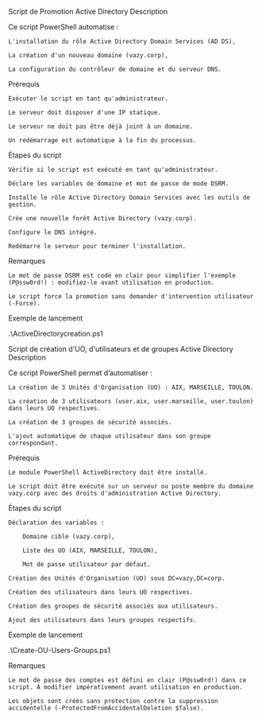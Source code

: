 Script de Promotion Active Directory
Description

Ce script PowerShell automatise :

    L'installation du rôle Active Directory Domain Services (AD DS),

    La création d'un nouveau domaine (vazy.corp),

    La configuration du contrôleur de domaine et du serveur DNS.

Prérequis

    Exécuter le script en tant qu'administrateur.

    Le serveur doit disposer d'une IP statique.

    Le serveur ne doit pas être déjà joint à un domaine.

    Un redémarrage est automatique à la fin du processus.

Étapes du script

    Vérifie si le script est exécuté en tant qu'administrateur.

    Déclare les variables de domaine et mot de passe de mode DSRM.

    Installe le rôle Active Directory Domain Services avec les outils de gestion.

    Crée une nouvelle forêt Active Directory (vazy.corp).

    Configure le DNS intégré.

    Redémarre le serveur pour terminer l'installation.

Remarques

    Le mot de passe DSRM est codé en clair pour simplifier l'exemple (P@ssw0rd!) : modifiez-le avant utilisation en production.

    Le script force la promotion sans demander d'intervention utilisateur (-Force).

Exemple de lancement

.\ActiveDirectorycreation.ps1

Script de création d'UO, d'utilisateurs et de groupes Active Directory
Description

Ce script PowerShell permet d’automatiser :

    La création de 3 Unités d'Organisation (UO) : AIX, MARSEILLE, TOULON.

    La création de 3 utilisateurs (user.aix, user.marseille, user.toulon) dans leurs UO respectives.

    La création de 3 groupes de sécurité associés.

    L'ajout automatique de chaque utilisateur dans son groupe correspondant.

Prérequis

    Le module PowerShell ActiveDirectory doit être installé.

    Le script doit être exécuté sur un serveur ou poste membre du domaine vazy.corp avec des droits d'administration Active Directory.

Étapes du script

    Déclaration des variables :

        Domaine cible (vazy.corp),

        Liste des UO (AIX, MARSEILLE, TOULON),

        Mot de passe utilisateur par défaut.

    Création des Unités d'Organisation (UO) sous DC=vazy,DC=corp.

    Création des utilisateurs dans leurs UO respectives.

    Création des groupes de sécurité associés aux utilisateurs.

    Ajout des utilisateurs dans leurs groupes respectifs.

Exemple de lancement

.\Create-OU-Users-Groups.ps1

Remarques

    Le mot de passe des comptes est défini en clair (P@ssw0rd!) dans ce script. À modifier impérativement avant utilisation en production.

    Les objets sont créés sans protection contre la suppression accidentelle (-ProtectedFromAccidentalDeletion $false).


